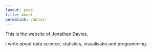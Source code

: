 ```yaml
---
layout: page
title: About
permalink: /about/
---
```


This is the website of Jonathan Davies.

I write about data science, statistics, visualisatio and programming.
